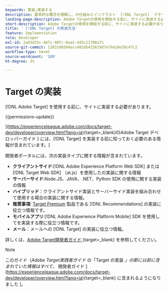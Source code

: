 ```yaml
---
keywords: 実装;実装する
description: 基本的な概念を理解し、の仕組みとインフラスト  [!DNL Target]  クチャとの統合を理解し、訪問者の追跡方法を理解します。
landing-page-description: Adobe Targetの使用を開始する前に、サイトに実装する必要があります。
short-description: Adobe Targetの使用を開始する前に、サイトに実装する必要があります。
title: ' [!DNL Target] の実装方法'
feature: Implementation
role: Developer
exl-id: 2ad3d33c-467c-48fc-8aa2-4d5c21708a71
source-git-commit: 12831d6584acc482db415629d7e70a18e39c47c2
workflow-type: tm+mt
source-wordcount: '189'
ht-degree: 3%

---
```


# Target の実装

[!DNL Adobe Target] を使用する前に、サイトに実装する必要があります。

{{permissions-update}}

](https://experienceleague.adobe.com/docs/target-dev/developer/overview.html?lang=ja){target=_blank}0}Adobe Target デベロッパーガイド } には、[!DNL Target] を実装する前に知っておく必要のある情報が含まれています。[

開発者ポータルには、次の実装タイプに関する情報が含まれています。

* **クライアントサイド**:[!DNL Adobe Experience Platform Web SDK] または [!DNL Target Web SDK] （at.js）を使用したの実装に関する情報
* **サーバーサイド**:Node.JS、JAVA、.NET、Python SDK の使用に関する実装の情報
* **ハイブリッド**：クライアントサイド実装とサーバーサイド実装を組み合わせて使用する場合の実装に関する情報。
* **推奨事項**: [Target Premium](/help/main/c-intro/intro.md#premium) 製品である [!DNL Recommendations] の実装に役立つ情報です。
* **モバイルアプリ**:[!DNL Adobe Experience Platform Mobile] SDK を使用してを実装する際に役立つ情報です。
* **メール**：メールへの [!DNL Target] の実装に役立つ情報。

詳しくは、[Adobe Target開発者ガイド ](https://experienceleague.adobe.com/docs/target-dev/developer/overview.html?lang=ja){target=_blank} を参照してください。

>[!NOTE]
>
>このガイド（*Adobe Target実践者ガイド* の「Target の実装 *」の節に以前に含まれていた情報はすべて、* 開発者ガイド ](https://experienceleague.adobe.com/docs/target-dev/developer/overview.html?lang=ja){target=_blank} に含まれるようになりました [。




